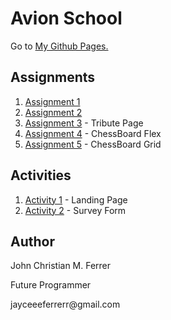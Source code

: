 # Avion School
<p>Go to <a href="https://buuloooy0318.github.io/batch5-activities/">My Github Pages.</a></p>

## Assignments

<ol>
  <li><a href="https://buuloooy0318.github.io/batch5-activities/HTML_CSS/Assignment-1/index.html">Assignment 1</a></li>
  <li><a href="https://buuloooy0318.github.io/main-course/HTML_CSS/Assignment-2/index.html">Assignment 2</a></li>
  <li><a href="https://buuloooy0318.github.io/main-course/HTML_CSS/Assignment-3%20TributePage/index.html">Assignment 3</a> - Tribute Page</li>
  <li><a href="https://buuloooy0318.github.io/main-course/HTML_CSS/Assignment-4%20ChessBoardFlex/chess.html">Assignment 4</a> - ChessBoard Flex</li>
  <li><a href="https://buuloooy0318.github.io/main-course/HTML_CSS/Assignment-5-ChessBoardGrid/chessgrid.html">Assignment 5</a> - ChessBoard Grid</li>
</ol>

## Activities

<ol>
  <li><a href="#">Activity 1</a> - Landing Page</li>
  <li><a href="#">Activity 2</a> - Survey Form</li>
</ol>

## Author
<p>John Christian M. Ferrer</p>
<p>Future Programmer</p>
<p>jayceeeferrerr@gmail.com</p>

